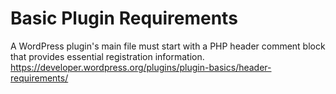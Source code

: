 # Basic Plugin Requirements

A WordPress plugin's main file must start with a PHP header comment block that provides essential registration information.
<https://developer.wordpress.org/plugins/plugin-basics/header-requirements/>
